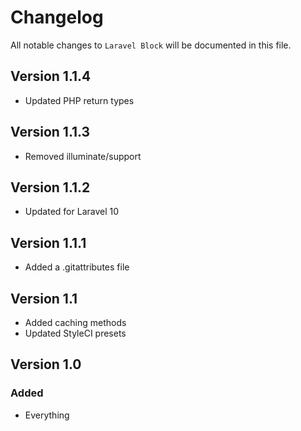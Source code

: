 # Changelog

All notable changes to `Laravel Block` will be documented in this file.

## Version 1.1.4

- Updated PHP return types

## Version 1.1.3

- Removed illuminate/support

## Version 1.1.2

- Updated for Laravel 10

## Version 1.1.1

- Added a .gitattributes file

## Version 1.1

- Added caching methods
- Updated StyleCI presets

## Version 1.0

### Added

- Everything
